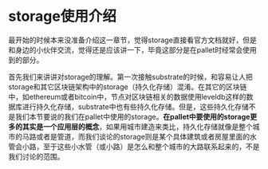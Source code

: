 # storage使用介绍
最开始的时候本来没准备介绍这一章节，觉得storage直接看官方文档就好，但是和身边的小伙伴交流，觉得还是应该讲一下，毕竟这部分是在pallet时经常会使用到的部分。

首先我们来讲讲对storage的理解。第一次接触substrate的时候，和容易让人把storage和其它区块链架构中的storage（持久化存储）混淆。在其它的区块链中，如ethereum或者bitcoin中，节点对区块链相关的数据使用leveldb这样的数据库进行持久化存储，substrate中也有些持久化存储。但是，这些持久化存储不是我们本节要说的我们在pallet中使用的storage。**在pallet中要使用的storage更多的其实是一个应用层的概念**，如果用城市建造来类比，持久化存储就像是整个城市的马路或者是管道，而我们谈论的storage则是某个具体建筑或者房屋里面的水管会小路，至于这些小水管（或小路）是怎么和整个城市的大路联系起来的，不是我们讨论的范围。
